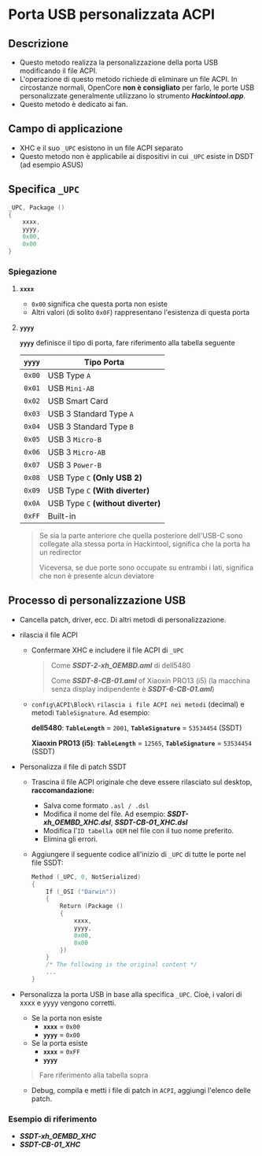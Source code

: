 # Porta USB personalizzata ACPI

## Descrizione

- Questo metodo realizza la personalizzazione della porta USB modificando il file ACPI.
- L'operazione di questo metodo richiede di eliminare un file ACPI. In circostanze normali, OpenCore **non è consigliato** per farlo, le porte USB personalizzate generalmente utilizzano lo strumento ***Hackintool.app***.
- Questo metodo è dedicato ai fan.

## Campo di applicazione

- XHC e il suo `_UPC` esistono in un file ACPI separato
- Questo metodo non è applicabile ai dispositivi in cui `_UPC` esiste in DSDT (ad esempio ASUS)

## Specifica `_UPC`

```Swift
_UPC, Package ()
{
    xxxx,
    yyyy,
    0x00,
    0x00
}
```

### Spiegazione

1. **`xxxx`**
   - `0x00` significa che questa porta non esiste
   - Altri valori (di solito `0x0F`) rappresentano l'esistenza di questa porta

2. **`yyyy`**

   **`yyyy`** definisce il tipo di porta, fare riferimento alla tabella seguente

   | **`yyyy`** | Tipo Porta |
   | :------: | ----------------------------- |
   | `0x00` | USB Type `A` |
   | `0x01` | USB `Mini-AB` |
   | `0x02` | USB Smart Card |
   | `0x03` | USB 3 Standard Type `A` |
   | `0x04` | USB 3 Standard Type `B` |
   | `0x05` | USB 3 `Micro-B` |
   | `0x06` | USB 3 `Micro-AB` |
   | `0x07` | USB 3 `Power-B` |
   | `0x08` | USB Type `C` **(Only USB 2)** |
   | `0x09` | USB Type `C` **(With diverter)** |
   | `0x0A` | USB Type `C` **(without diverter)** |
   | `0xFF` | Built-in |

   > Se sia la parte anteriore che quella posteriore dell'USB-C sono collegate alla stessa porta in Hackintool, significa che la porta ha un redirector
   >
   > Viceversa, se due porte sono occupate su entrambi i lati, significa che non è presente alcun deviatore

## Processo di personalizzazione USB

- Cancella patch, driver, ecc. Di altri metodi di personalizzazione.

- rilascia il file ACPI

   - Confermare XHC e includere il file ACPI di `_UPC`
     > Come  ***SSDT-2-xh_OEMBD.aml*** di dell5480
     >
     > Come ***SSDT-8-CB-01.aml*** of Xiaoxin PRO13 (i5) (la macchina senza display indipendente è ***SSDT-6-CB-01.aml***)

   - `config\ACPI\Block\` `rilascia i file ACPI nei metodi` (decimal) e metodi `TableSignature`. Ad esempio:

     **dell5480**: **`TableLength`** = `2001`, **`TableSignature`** = `53534454` (SSDT)

     **Xiaoxin PRO13 (i5)**: **`TableLength`** = `12565`, **`TableSignature`** = `53534454` (SSDT)

- Personalizza il file di patch SSDT

  - Trascina il file ACPI originale che deve essere rilasciato sul desktop, **raccomandazione:**

    - Salva come formato `.asl / .dsl`
    - Modifica il nome del file. Ad esempio: ***SSDT-xh_OEMBD_XHC.dsl***, ***SSDT-CB-01_XHC.dsl***
    - Modifica l'`ID tabella OEM` nel file con il tuo nome preferito.
    - Elimina gli errori.

  - Aggiungere il seguente codice all'inizio di `_UPC` di tutte le porte nel file SSDT:

    ```Swift
    Method (_UPC, 0, NotSerialized)
    {
        If (_OSI ("Darwin"))
        {
            Return (Package ()
            {
                xxxx,
                yyyy,
                0x00,
                0x00
            })
        }
        /* The following is the original content */
        ...
    }
    ```
    
- Personalizza la porta USB in base alla specifica `_UPC`. Cioè, i valori di xxxx e yyyy vengono corretti.

    - Se la porta non esiste
      - **`xxxx`** = `0x00`
      - **`yyyy`** = `0x00`
    - Se la porta esiste
      - **`xxxx`** = `0xFF`
      - **`yyyy`**

    > Fare riferimento alla tabella sopra
  
  - Debug, compila e metti i file di patch in `ACPI`, aggiungi l'elenco delle patch.

### Esempio di riferimento

- ***SSDT-xh_OEMBD_XHC***
- ***SSDT-CB-01_XHC***
